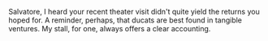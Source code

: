 Salvatore, I heard your recent theater visit didn't quite yield the returns you hoped for. A reminder, perhaps, that ducats are best found in tangible ventures. My stall, for one, always offers a clear accounting.
